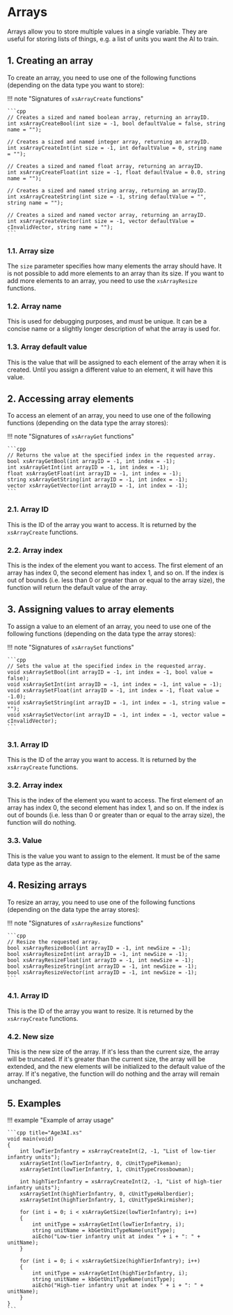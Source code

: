 # Arrays

Arrays allow you to store multiple values in a single variable. They are
useful for storing lists of things, e.g. a list of units you want the AI to
train.

## 1. Creating an array

To create an array, you need to use one of the following functions (depending
on the data type you want to store):

!!! note "Signatures of `xsArrayCreate` functions"

    ```cpp
    // Creates a sized and named boolean array, returning an arrayID.
    int xsArrayCreateBool(int size = -1, bool defaultValue = false, string name = "");

    // Creates a sized and named integer array, returning an arrayID.
    int xsArrayCreateInt(int size = -1, int defaultValue = 0, string name = "");

    // Creates a sized and named float array, returning an arrayID.
    int xsArrayCreateFloat(int size = -1, float defaultValue = 0.0, string name = "");

    // Creates a sized and named string array, returning an arrayID.
    int xsArrayCreateString(int size = -1, string defaultValue = "", string name = "");

    // Creates a sized and named vector array, returning an arrayID.
    int xsArrayCreateVector(int size = -1, vector defaultValue = cInvalidVector, string name = "");
    ```

### 1.1. Array size

The `size` parameter specifies how many elements the array should have. It is
not possible to add more elements to an array than its size. If you want to
add more elements to an array, you need to use the `xsArrayResize` functions.

### 1.2. Array name

This is used for debugging purposes, and must be unique. It can be a concise
name or a slightly longer description of what the array is used for.

### 1.3. Array default value

This is the value that will be assigned to each element of the array when it
is created. Until you assign a different value to an element, it will have
this value.

## 2. Accessing array elements

To access an element of an array, you need to use one of the following
functions (depending on the data type the array stores):

!!! note "Signatures of `xsArrayGet` functions"

    ```cpp
    // Returns the value at the specified index in the requested array.
    bool xsArrayGetBool(int arrayID = -1, int index = -1);
    int xsArrayGetInt(int arrayID = -1, int index = -1);
    float xsArrayGetFloat(int arrayID = -1, int index = -1);
    string xsArrayGetString(int arrayID = -1, int index = -1);
    vector xsArrayGetVector(int arrayID = -1, int index = -1);
    ```

### 2.1. Array ID

This is the ID of the array you want to access. It is returned by the
`xsArrayCreate` functions.

### 2.2. Array index

This is the index of the element you want to access. The first element of an
array has index 0, the second element has index 1, and so on. If the index is
out of bounds (i.e. less than 0 or greater than or equal to the array size),
the function will return the default value of the array.

## 3. Assigning values to array elements

To assign a value to an element of an array, you need to use one of the
following functions (depending on the data type the array stores):

!!! note "Signatures of `xsArraySet` functions"

    ```cpp
    // Sets the value at the specified index in the requested array.
    void xsArraySetBool(int arrayID = -1, int index = -1, bool value = false);
    void xsArraySetInt(int arrayID = -1, int index = -1, int value = -1);
    void xsArraySetFloat(int arrayID = -1, int index = -1, float value = -1.0);
    void xsArraySetString(int arrayID = -1, int index = -1, string value = "");
    void xsArraySetVector(int arrayID = -1, int index = -1, vector value = cInvalidVector);
    ```

### 3.1. Array ID

This is the ID of the array you want to access. It is returned by the
`xsArrayCreate` functions.

### 3.2. Array index

This is the index of the element you want to access. The first element of an
array has index 0, the second element has index 1, and so on. If the index is
out of bounds (i.e. less than 0 or greater than or equal to the array size),
the function will do nothing.

### 3.3. Value

This is the value you want to assign to the element. It must be of the same
data type as the array.

## 4. Resizing arrays

To resize an array, you need to use one of the following functions (depending
on the data type the array stores):

!!! note "Signatures of `xsArrayResize` functions"

    ```cpp
    // Resize the requested array.
    bool xsArrayResizeBool(int arrayID = -1, int newSize = -1);
    bool xsArrayResizeInt(int arrayID = -1, int newSize = -1);
    bool xsArrayResizeFloat(int arrayID = -1, int newSize = -1);
    bool xsArrayResizeString(int arrayID = -1, int newSize = -1);
    bool xsArrayResizeVector(int arrayID = -1, int newSize = -1);
    ```

### 4.1. Array ID

This is the ID of the array you want to resize. It is returned by the
`xsArrayCreate` functions.

### 4.2. New size

This is the new size of the array. If it's less than the current size, the
array will be truncated. If it's greater than the current size, the array will
be extended, and the new elements will be initialized to the default value of
the array. If it's negative, the function will do nothing and the array will
remain unchanged.

## 5. Examples

!!! example "Example of array usage"

    ```cpp title="Age3AI.xs"
    void main(void)
    {
        int lowTierInfantry = xsArrayCreateInt(2, -1, "List of low-tier infantry units");
        xsArraySetInt(lowTierInfantry, 0, cUnitTypePikeman);
        xsArraySetInt(lowTierInfantry, 1, cUnitTypeCrossbowman);

        int highTierInfantry = xsArrayCreateInt(2, -1, "List of high-tier infantry units");
        xsArraySetInt(highTierInfantry, 0, cUnitTypeHalberdier);
        xsArraySetInt(highTierInfantry, 1, cUnitTypeSkirmisher);

        for (int i = 0; i < xsArrayGetSize(lowTierInfantry); i++)
        {
            int unitType = xsArrayGetInt(lowTierInfantry, i);
            string unitName = kbGetUnitTypeName(unitType);
            aiEcho("Low-tier infantry unit at index " + i + ": " + unitName);
        }

        for (int i = 0; i < xsArrayGetSize(highTierInfantry); i++)
        {
            int unitType = xsArrayGetInt(highTierInfantry, i);
            string unitName = kbGetUnitTypeName(unitType);
            aiEcho("High-tier infantry unit at index " + i + ": " + unitName);
        }
    }
    ```
